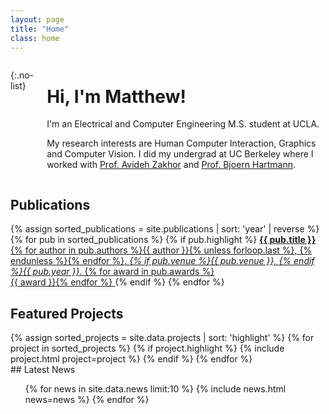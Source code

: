 ```yaml
---
layout: page
title: "Home"
class: home
---
```



<div class="columns" markdown="1">

<div class="me" markdown="1">
<picture>
  <source srcset='/images/profhawaii.jpg' />
  <img>
</picture>

{:.no-list}
<!-- * Matthew Waliman  <a href="">CV</a>  
* <a href="mailto:{{ site.email }}"> <i class="fas fa-envelope"></i> {{ site.email }}</a>
 --></div>

<div class="intro" markdown="1">

# Hi, I'm Matthew!

I'm an Electrical and Computer Engineering M.S. student at UCLA.

My research interests are Human Computer Interaction, Graphics and Computer Vision. I did my undergrad at UC Berkeley where I worked with <a href="http://www-video.eecs.berkeley.edu/~avz/">Prof. Avideh Zakhor</a> and <a href="https://people.eecs.berkeley.edu/~bjoern/">Prof. Bjoern Hartmann</a>.

</div>


</div>

<!-- Details are in my [CV]({{ "/cv/" | relative_url }}). -->


## Publications

<div class="featured-publications">
  {% assign sorted_publications = site.publications | sort: 'year' | reverse %}
  {% for pub in sorted_publications %}
    {% if pub.highlight %}
      <a href="{{ pub.pdf }}" class="publication">
        <strong>{{ pub.title }}</strong>
        <span class="authors">{% for author in pub.authors %}{{ author }}{% unless forloop.last %}, {% endunless %}{% endfor %}</span>.
        <i>{% if pub.venue %}{{ pub.venue }}, {% endif %}{{ pub.year }}</i>.
        {% for award in pub.awards %}<br/><span class="award"><i class="fas fa-{% if award == "Best Paper Award" %}trophy{% else %}award{% endif %}" aria-hidden="true"></i> {{ award }}</span>{% endfor %}
      </a>
    {% endif %}
  {% endfor %}
</div>

<!-- <a href="{{ "/publications/" | relative_url }}" class="button">
  <i class="fas fa-chevron-circle-right"></i>
  Show All Publications
</a> -->

## Featured Projects

<div class="featured-projects">
  {% assign sorted_projects = site.data.projects | sort: 'highlight' %}
  {% for project in sorted_projects %}
    {% if project.highlight %}
      {% include project.html project=project %}
    {% endif %}
  {% endfor %}
</div>

<div class="news-travel" markdown="1">

<div class="news" markdown="1">
## Latest News

<ul>
{% for news in site.data.news limit:10 %}
  {% include news.html news=news %}
{% endfor %}
</ul>

</div>

<!-- <div class="travel" markdown="1">
## Latest Travel

<table>
<tbody>
{% assign future_travel = site.data.travel | where_exp:'item','item.start == null' %}
{% for travel in future_travel %}
  {% include travel.html travel=travel %}
{% endfor %}
{% assign sorted_travel = site.data.travel | where_exp:'item','item.start' | sort: 'start' | reverse %}
{% for travel in sorted_travel limit:10 %}
  {% include travel.html travel=travel %}
{% endfor %}
</tbody>
</table>

</div> -->

</div>
